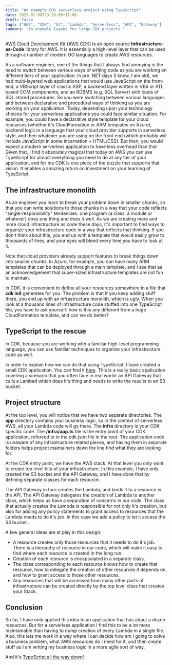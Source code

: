 ```yaml
---
title: "An example CDK serverless project using TypeScript"
date: 2022-01-08T13:26:00+11:00
draft: false
tags: ["AWS", "CDK", "S3", "Lambda", "Serverless", "API", "Gateway"]
summary: "An example layout for large CDK projects."
---
```


<a href='https://github.com/aws/aws-cdk' target='_blank'>AWS Cloud Development Kit (AWS CDK)</a> is an open source **Infrastructure-as-Code** library for AWS.  It is essentially a high-level layer that can be used through a number of modern OO languages to create AWS resources.

As a software engineer, one of the things that I always find annoying is the need to switch between various ways of writing code as you are working on different tiers of your application.  In pre .NET days (I know, I am old), we had multi-layered web applications that would use JavaScript on the front-end, a VBScript layer of classic ASP, a backend layer written in VB6 or ATL based COM components, and an RDBMS (e.g. SQL Server) with loads of SQL stored procedures.  So you were switching between various languages and between declarative and procedural ways of thinking as you are working on your application.  Today, depending upon your technology choices for your serverless applications you could face similar situation.  For example, you could have a declarative style template for your cloud resources (whether it's CloudFormation or ARM templates on Azure), backend logic in a language that your cloud provider supports in serverless style, and then whatever you are using on the front end (which probably will include JavaScript in some incarnation + HTML/CSS).  But then, you would expect a modern serverless application to have less overhead than this!  Given that, I find it absolutely magical that today on AWS you can use TypeScript for almost everything you need to do at any tier of your application, and for me CDK is one piece of the puzzle that supports that vision.  It enables a amazing return on investment on your learning of TypeScript.

## The infrastructure monolith

As an engineer you learn to break your problem down in smaller chunks, so that you can write solutions to those chunks in a way that your code reflects "single-responsibility" tendencies: one program (a class, a module or whatever) does one thing and does it well.  As we are creating more and more cloud infrastructure as code these days, it's important to find ways to organize your infrastructure code in a way that reflects that thinking.  If you don't think about this, you end up with a template that would easily grow to thousands of lines, and your eyes will bleed every time you have to look at it.  

Note that cloud providers already support features to break things down into smaller chunks.  In Azure, for example, you can have many ARM templates that can be deployed through a main template, and I see that as an acknowledgement that super-sized infrastructure templates are not fun to maintain.  

In CDK, it is convenient to define all your resources somewhere in a file that **cdk init** generates for you.  The problem is that if you keep adding stuff there, you end up with an infrastructure monolith, which is ugly.  When you look at a thousand lines of infrastructure code stuffed into one TypeScript file, you have to ask yourself: how is this any different from a huge CloudFormation template, and can we do better?  

## TypeScript to the rescue
In CDK, because you are working with a familiar high-level programming language, you can use familiar techniques to organize your infrastructure code as well.

In order to explain how we can do that using TypeScript, I have created a small CDK application.  You can find it <a href='https://github.com/salmanalibanani/cdk-lambda-s3-example' target='_blank'>here</a>.  This is a really basic application covering a scenario that you often face in real world: an API Gateway that calls a Lambad which does it's thing and needs to write the results to an S3 bucket.

## Project structure
At the top level, you will notice that we have two separate directories.  The **app** directory contains your business logic, so in the context of serverless AWS, all your Lambda code will go there.  The **infra** directory is your CDK specific code.  The **/infra/app.ts** file is the entry point of your CDK application, refereed to in the cdk.json file in the root.  The application code is unaware of any infrastructure related pieces, and having them in separate folders helps project maintainers down the line find what they are looking for.

At the CDK entry point, we have the AWS stack.  At that level you only want to create top level bits of your infrastructure.  In this example, I have only created the S3 bucket and the API Gateway, and I have done that by defining separate classes for each resource.

The API Gateway in turn creates the Lambda, and binds it to a resource in the API.  The API Gateway delegates the creation of Lambda to another class, which helps us have a separation of concerns in our code.  The class that actually creates the Lambda is responsible for not only it's creation, but also for adding any policy statements to grant access to resources that the Lambda needs to do it's job.  In this case we add a policy to let it access the S3 bucket.  

A few general ideas are at play in this design:

* A resource creates only those resources that it needs to do it's job.  There is a hierarchy of resource in our code, which will make it easy to find where each resource is created in the long run.
* Creation of each resource is encapsulated in a separate class.
* The class corresponding to each resource knows how to create that resource, how to delegate the creation of other resources it depends on, and how to grant access to those other resources.
* Any resources that will be accessed from many other parts of infrastructure can be created directly by the top level class that creates your Stack.

## Conclusion

So far, I have only applied this idea to an application that has about a dozen resources.  But for a serverless application I find this to be a lot more maintainable than having to dump creation of every Lambda in a single file.  Also, this lets me work in a way where I can decide how am I going to solve a business problem, what AWS resources do I need for it, and then create stuff as I am writing my business logic in a more agile sort of way. 

And it's <a href='https://en.wikipedia.org/wiki/Turtles_all_the_way_down' target='_blank'>TypeScript all the way down!</a>








